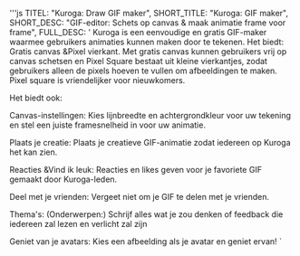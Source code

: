 '''js
  TITEL: "Kuroga: Draw GIF maker",
  SHORT_TITLE: "Kuroga: GIF maker",
  SHORT_DESC: "GIF-editor: Schets op canvas & maak animatie frame voor frame",
  FULL_DESC: '
  Kuroga is een eenvoudige en gratis GIF-maker waarmee gebruikers animaties kunnen maken door te tekenen.
    Het biedt:
      Gratis canvas &Pixel vierkant. 
      Met gratis canvas kunnen gebruikers vrij op canvas schetsen en Pixel Square bestaat uit kleine vierkantjes, zodat gebruikers alleen de pixels hoeven te vullen om afbeeldingen te maken. 
      Pixel square is vriendelijker voor nieuwkomers.

Het biedt ook:

Canvas-instellingen:
      Kies lijnbreedte en achtergrondkleur voor uw tekening en stel een juiste framesnelheid in voor uw animatie.
      
Plaats je creatie:
      Plaats je creatieve GIF-animatie zodat iedereen op Kuroga het kan zien.
      
Reacties &Vind ik leuk:
      Reacties en likes geven voor je favoriete GIF gemaakt door Kuroga-leden.
      
Deel met je vrienden:
      Vergeet niet om je GIF te delen met je vrienden.
      
Thema's: (Onderwerpen:)
      Schrijf alles wat je zou denken of feedback die iedereen zal lezen en verlicht zal zijn
      
Geniet van je avatars:
      Kies een afbeelding als je avatar en geniet ervan! 
  `
```
